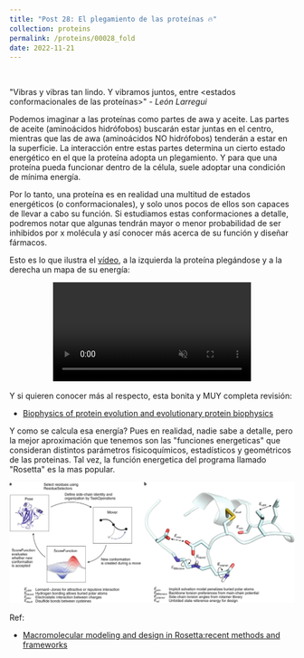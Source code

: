 ```yaml
---
title: "Post 28: El plegamiento de las proteínas 🔥"
collection: proteins
permalink: /proteins/00028_fold
date: 2022-11-21
---
```


&nbsp;


"Vibras y vibras tan lindo. Y vibramos juntos, entre <estados conformacionales de las proteínas>" - *León Larregui*

Podemos imaginar a las proteínas como partes de awa y aceite. Las partes de aceite (aminoácidos hidrófobos) buscarán estar juntas en el centro, mientras que las de awa (aminoácidos NO hidrófobos) tenderán a estar en la superficie. La interacción entre estas partes determina un cierto estado energético en el que la proteína adopta un plegamiento. Y para que una proteína pueda funcionar dentro de la célula, suele adoptar una condición de mínima energía. 

Por lo tanto, una proteína es en realidad una multitud de estados energéticos (o conformacionales), y solo unos pocos de ellos son capaces de llevar a cabo su función. Si estudiamos estas conformaciones a detalle, podremos notar que algunas tendrán mayor o menor probabilidad de ser inhibidos por x molécula y así conocer más acerca de su función y diseñar fármacos. 

Esto es lo que ilustra el [vídeo](https://youtu.be/YANAso8Jxrk), a la izquierda la proteína plegándose y a la derecha un mapa de su energía: 

<div>
<center>
<video width="350" autoplay="autoplay" loop="true" controls muted>
  <source src="/images/proteins/00027_energy.mp4" type="video/mp4">
  Your browser does not support the video tag.
</video>
</center>
</div>

Y si quieren conocer más al respecto, esta bonita y MUY completa revisión:
* [Biophysics of protein evolution and evolutionary protein biophysics](https://royalsocietypublishing.org/doi/10.1098/rsif.2014.0419)



Y como se calcula esa energía? Pues en realidad, nadie sabe a detalle, pero la mejor aproximación que tenemos son las "funciones energeticas" que consideran distintos parámetros fisicoquímicos, estadísticos y geométricos de las proteinas. Tal vez, la función energetica del programa llamado "Rosetta" es la mas popular.

![img](/images/proteins/00027_energy.jpg)

Ref: 

* [Macromolecular modeling and design in Rosetta:recent methods and frameworks](https://www.nature.com/articles/s41592-020-0848-2)



